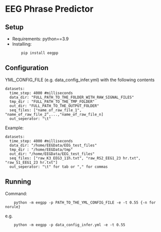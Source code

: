 # EEG Phrase Predictor

## Setup
- Requirements: python==3.9
- Installing: 
    ```
        pip install eegpp
    ```
## Configuration
YML_CONFIG_FILE (e.g. data_config_infer.yml) with the following contents

```
datasets:
  time_step: 4000 #milliseconds
  data_dir: "FULL_PATH_TO_THE_FOLDER_WITH_RAW_SIGNAL_FILES"
  tmp_dir : "FULL_PATH_TO_THE_TMP_FOLDER"
  out_dir: "FULL_PATH_TO_THE_OUTPUT_FOLDER"
  seq_files: ["name_of_raw_file_1", "name_of_raw_file_2",...,"name_of_raw_file_n]
  out_seperator: "\t"

```

Example:
```
datasets:
  time_step: 4000 #milliseconds
  data_dir: "/home/EEGData/EEG_test_files"
  tmp_dir : "/home/EEGData/tmp"
  out_dir: "/home/EEGData/EEG_test_files"
  seq_files: ["raw_K3_EEG3_11h.txt", "raw_RS2_EEG1_23 hr.txt", "raw_S1_EEG1_23 hr.txt"]
  out_seperator: "\t" for tab or "," for commas

```

## Running

Command:

```
    python -m eegpp -p PATH_TO_THE_YML_CONFIG_FILE -e -t 0.55 {-n for norule}
```
e.g.

```
    python -m eegpp -p data_config_infer.yml -e -t 0.55
```